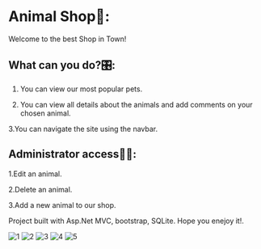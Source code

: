 
# Animal Shop🦁:

Welcome to the best Shop in Town!

## What can you do?🎛:

1. You can view our most popular pets.

2. You can view all details about the animals and add comments on your chosen animal.

3.You can navigate the site using the navbar.

## Administrator access👨‍💼:
1.Edit an animal.

2.Delete an animal.

3.Add a new animal to our shop.

Project built with Asp.Net MVC, bootstrap, SQLite. Hope you enejoy it!.
<br/>

![1](https://user-images.githubusercontent.com/117859814/206904798-d29fbde0-19cd-4fdb-bdd1-de633482f581.png)
![2](https://user-images.githubusercontent.com/117859814/206904805-3817e0c0-1a85-42c6-8ce5-445294eea786.png)
![3](https://user-images.githubusercontent.com/117859814/206904809-7dec5b11-7ee0-4eb6-b94a-f005c29fa6c2.png)
![4](https://user-images.githubusercontent.com/117859814/206904811-8e1b178c-9dbb-4a18-9b77-2a02594e9252.png)
![5](https://user-images.githubusercontent.com/117859814/206904816-c021cbdd-eac2-4fc9-aba6-6163c9c4057a.png)
